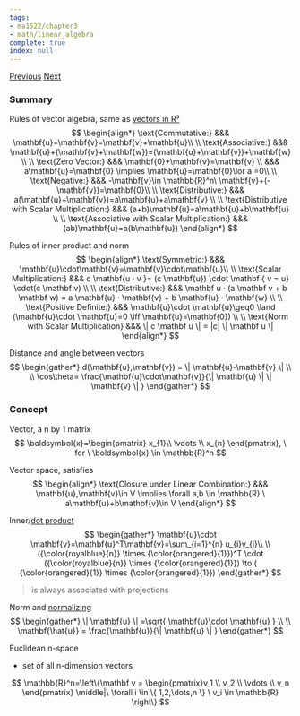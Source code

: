 ```yaml
---
tags:
- ma1522/chapter3
- math/linear_algebra
complete: true
index: null
---
```

[Previous](/labyrinth/notes/math/ma1522/determinants)   [Next](/labyrinth/notes/math/ma1522/linear_combinations)

### Summary
Rules of vector algebra, same as [vectors in R³](/labyrinth/notes/math/ma1301/vectors_in_R³)
$$
\begin{align*}
\text{Commutative:} &&& \mathbf{u}+\mathbf{v}=\mathbf{v}+\mathbf{u}\\
\\
\text{Associative:} &&& \mathbf{u}+(\mathbf{v}+\mathbf{w})=(\mathbf{u}+\mathbf{v})+\mathbf{w} \\
\\
\text{Zero Vector:} &&& \mathbf{0}+\mathbf{v}=\mathbf{v} \\
&&& a\mathbf{u}=\mathbf{0} \implies \mathbf{u}=\mathbf{0}\lor a =0\\
\\
\text{Negative:} &&& -\mathbf{v}\in \mathbb{R}^n\ \mathbf{v}+(-\mathbf{v})=\mathbf{0}\\
\\
\text{Distributive:} &&& a(\mathbf{u}+\mathbf{v})=a\mathbf{u}+a\mathbf{v} \\
\\
\text{Distributive with Scalar Multiplication:} &&& (a+b)\mathbf{u}=a\mathbf{u}+b\mathbf{u} \\
\\
\text{Associative with Scalar Multiplication:} &&& (ab)\mathbf{u}=a(b\mathbf{u})
\end{align*}
$$

Rules of inner product and norm
$$
\begin{align*}
\text{Symmetric:} &&& \mathbf{u}\cdot\mathbf{v}=\mathbf{v}\cdot\mathbf{u}\\
\\
\text{Scalar Multiplication:} &&& c \mathbf{u · v }= (c \mathbf{u}) \cdot \mathbf { v = u} \cdot(c \mathbf v) \\
\\
\text{Distributive:} &&& \mathbf u · (a \mathbf v + b \mathbf w) = a \mathbf{u} · \mathbf{v} + b \mathbf{u} · \mathbf{w} \\
\\
\text{Positive Definite:} &&& \mathbf{u}\cdot \mathbf{u}\geq0 \land (\mathbf{u}\cdot \mathbf{u}=0 \iff \mathbf{u}=\mathbf{0}) \\
\\
\text{Norm with Scalar Multiplication} &&& \| c \mathbf u \| = |c| \| \mathbf u \|
\end{align*}
$$

Distance and angle between vectors
$$
\begin{gather*}
d(\mathbf{u},\mathbf{v}) = \| \mathbf{u}-\mathbf{v} \| \\
\\
\cos\theta= \frac{\mathbf{u}\cdot\mathbf{v}}{\| \mathbf{u} \| \| \mathbf{v} \| }
\end{gather*}
$$

### Concept
Vector, a n by 1 matrix
$$
\boldsymbol{x}=\begin{pmatrix}
x_{1}\\ \vdots \\ x_{n}
\end{pmatrix}, \ for \ \boldsymbol{x} \in \mathbb{R}^n
$$

Vector space, satisfies
$$
\begin{align*}
\text{Closure under Linear Combination:} &&& \mathbf{u},\mathbf{v}\in V \implies \forall a,b \in \mathbb{R} \ a\mathbf{u}+b\mathbf{v}\in V
\end{align*}
$$

Inner/[dot product](/labyrinth/notes/math/ma1301/dot_product)
$$
\begin{gather*}
\mathbf{u}\cdot \mathbf{v}=\mathbf{u}^T\mathbf{v}=\sum_{i=1}^{n} u_{i}v_{i}\\
\\
({\color{royalblue}{n}} \times {\color{orangered}{1}})^T \cdot ({\color{royalblue}{n}} \times {\color{orangered}{1}}) \to ( {\color{orangered}{1}} \times {\color{orangered}{1}})
\end{gather*}
$$
> is always associated with projections

Norm and [normalizing](/labyrinth/notes/math/ma1301/unit_vectors#^43f21a)
$$
\begin{gather*}
\| \mathbf{u} \| =\sqrt{ \mathbf{u}\cdot \mathbf{u} } \\
\\
\mathbf{\hat{u}} = \frac{\mathbf{u}}{\| \mathbf{u} \| }
\end{gather*}
$$

Euclidean n-space
- set of all n-dimension vectors

$$
\mathbb{R}^n=\left\{\mathbf v = \begin{pmatrix}v_1 \\ v_2 \\ \vdots \\ v_n \end{pmatrix} \middle|\ \forall i \in \{ 1,2,\dots,n \} \ v_i \in \mathbb{R} \right\}
$$